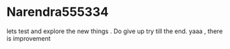 # Narendra555334
lets test and explore the new things .
Do give up try till the end.
yaaa , there is improvement 

